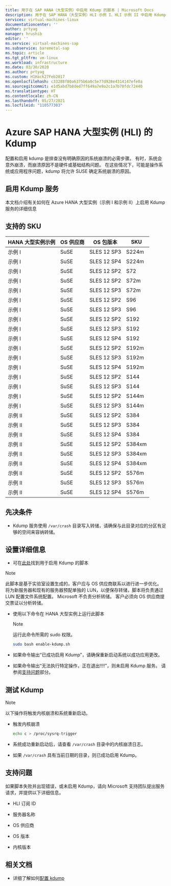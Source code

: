 ```yaml
---
title: 用于在 SAP HANA（大型实例）中启用 Kdump 的脚本 | Microsoft Docs
description: 用于在 SAP HANA（大型实例）HLI 示例 I、HLI 示例 II 中启用 Kdump 的脚本
services: virtual-machines-linux
documentationcenter: ''
author: prtyag
manager: hrushib
editor: ''
ms.service: virtual-machines-sap
ms.subservice: baremetal-sap
ms.topic: article
ms.tgt_pltfrm: vm-linux
ms.workload: infrastructure
ms.date: 03/30/2020
ms.author: prtyag
ms.custom: H1Hack27Feb2017
ms.openlocfilehash: c33288f80a6375b6a0c5e77d928e4314147efe0a
ms.sourcegitcommit: e1d5abd7b8ded7ff649a7e9a2c1a7b70fdc72440
ms.translationtype: HT
ms.contentlocale: zh-CN
ms.lasthandoff: 05/27/2021
ms.locfileid: "110577303"
---
```

# <a name="kdump-for-sap-hana-on-azure-large-instances-hli"></a>Azure SAP HANA 大型实例 (HLI) 的 Kdump

配置和启用 kdump 是排查没有明确原因的系统崩溃的必需步骤。
有时，系统会意外崩溃，而崩溃原因不是硬件或基础结构问题。
在这些情况下，可能是操作系统或应用程序问题，kdump 将允许 SUSE 确定系统崩溃的原因。

## <a name="enable-kdump-service"></a>启用 Kdump 服务

本文档介绍有关如何在 Azure HANA 大型实例（示例 I 和示例 II）上启用 Kdump 服务的详细信息

## <a name="supported-skus"></a>支持的 SKU

|  HANA 大型实例示例   |  OS 供应商   |  OS 包版本   |  SKU |
|-----------------------------|--------------|-----------------------|-------------|
|   示例 I                    |  SuSE        |   SLES 12 SP3         |  S224m      |
|   示例 I                    |  SuSE        |   SLES 12 SP4         |  S224m      |
|   示例 I                    |  SuSE        |   SLES 12 SP2         |  S72        |
|   示例 I                    |  SuSE        |   SLES 12 SP2         |  S72m       |
|   示例 I                    |  SuSE        |   SLES 12 SP3         |  S72m       |
|   示例 I                    |  SuSE        |   SLES 12 SP2         |  S96        |
|   示例 I                    |  SuSE        |   SLES 12 SP3         |  S96        |
|   示例 I                    |  SuSE        |   SLES 12 SP2         |  S192       |
|   示例 I                    |  SuSE        |   SLES 12 SP3         |  S192       |
|   示例 I                    |  SuSE        |   SLES 12 SP4         |  S192       |
|   示例 I                    |  SuSE        |   SLES 12 SP2         |  S192m      |
|   示例 I                    |  SuSE        |   SLES 12 SP3         |  S192m      |
|   示例 I                    |  SuSE        |   SLES 12 SP4         |  S192m      |
|   示例 I                    |  SuSE        |   SLES 12 SP2         |  S144       |
|   示例 I                    |  SuSE        |   SLES 12 SP3         |  S144       |
|   示例 I                    |  SuSE        |   SLES 12 SP2         |  S144m      |
|   示例 I                    |  SuSE        |   SLES 12 SP3         |  S144m      |
|   示例 II                   |  SuSE        |   SLES 12 SP2         |  S384       |
|   示例 II                   |  SuSE        |   SLES 12 SP3         |  S384       |
|   示例 II                   |  SuSE        |   SLES 12 SP4         |  S384       |
|   示例 II                   |  SuSE        |   SLES 12 SP2         |  S384xm     |
|   示例 II                   |  SuSE        |   SLES 12 SP3         |  S384xm     |
|   示例 II                   |  SuSE        |   SLES 12 SP4         |  S384xm     |
|   示例 II                   |  SuSE        |   SLES 12 SP2         |  S576m      |
|   示例 II                   |  SuSE        |   SLES 12 SP3         |  S576m      |
|   示例 II                   |  SuSE        |   SLES 12 SP4         |  S576m      |

## <a name="prerequisites"></a>先决条件

- Kdump 服务使用 `/var/crash` 目录写入转储，请确保与此目录对应的分区有足够的空间来容纳转储。

## <a name="setup-details"></a>设置详细信息

- 可在[此处](https://github.com/Azure/sap-hana-tools/blob/master/tools/enable-kdump.sh)找到用于启用 Kdump 的脚本
> [!NOTE]
> 此脚本是基于实验室设置生成的，客户应与 OS 供应商联系以进行进一步优化。
> 将为新服务器和现有的服务器预配单独的 LUN，以便保存转储，脚本将负责通过 LUN 配置文件系统配置。
> Microsoft 不负责分析转储。 客户必须向 OS 供应商提交票证以分析转储。

- 使用以下命令在 HANA 大型实例上运行此脚本

    > [!NOTE]
    > 运行此命令所需的 sudo 权限。

    ```bash
    sudo bash enable-kdump.sh
    ```

- 如果命令输出“已成功启用 Kdump”，请确保重新启动系统以成功应用更改。

- 如果命令输出“无法执行特定操作，正在退出!!!!”，则未启用 Kdump 服务。 请参阅[支持问题](#support-issue)部分。

## <a name="test-kdump"></a>测试 Kdump

> [!NOTE]
>  以下操作将触发内核崩溃和系统重新启动。

- 触发内核崩溃

    ```bash
    echo c > /proc/sysrq-trigger
    ```

- 系统成功重新启动后，请查看 `/var/crash` 目录中的内核崩溃日志。

- 如果 `/var/crash` 具有当前日期的目录，则已成功启用 Kdump。

## <a name="support-issue"></a>支持问题

如果脚本失败并出现错误，或未启用 Kdump，请向 Microsoft 支持团队提出服务请求，并提供以下详细信息。

* HLI 订阅 ID

* 服务器名称

* OS 供应商

* OS 版本

* 内核版本

## <a name="related-documents"></a>相关文档
- 详细了解如何[配置 kdump](https://www.suse.com/support/kb/doc/?id=3374462)
